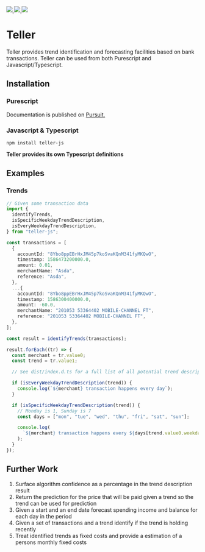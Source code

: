 <a href="https://pursuit.purescript.org/packages/purescript-teller">

<img src="https://pursuit.purescript.org/packages/purescript-teller/badge" />

</a>

<a href="https://www.npmjs.com/package/teller-js">

<img src="https://badge.fury.io/js/teller-js.svg" />

</a>

<a href="https://github.com/ammanvedi/teller/actions">

<img src="https://github.com/ammanvedi/teller/workflows/Test%20Library/badge.svg" />

</a>

# Teller

Teller provides trend identification and forecasting facilities based on bank transactions. Teller can be used from both Purescript and Javascript/Typescript.

## Installation

### Purescript

Documentation is published on [Pursuit.](https://pursuit.purescript.org/packages/purescript-teller)

### Javascript & Typescript

`npm install teller-js`

**Teller provides its own Typescript definitions**

## Examples

### Trends

```typescript
// Given some transaction data
import {
  identifyTrends,
  isSpecificWeekdayTrendDescription,
  isEveryWeekdayTrendDescription,
} from "teller-js";

const transactions = [
  {
    accountId: "8Ybo8ppEBrHxJM45p7koSvaKQnM341fyMKQwO",
    timestamp: 1586473200000.0,
    amount: 0.01,
    merchantName: "Asda",
    reference: "Asda",
  },
  ...{
    accountId: "8Ybo8ppEBrHxJM45p7koSvaKQnM341fyMKQwO",
    timestamp: 1586300400000.0,
    amount: -60.0,
    merchantName: "201053 53364402 MOBILE-CHANNEL FT",
    reference: "201053 53364402 MOBILE-CHANNEL FT",
  },
];

const result = identifyTrends(transactions);

result.forEach((tr) => {
  const merchant = tr.value0;
  const trend = tr.value1;

  // See dist/index.d.ts for a full list of all potential trend description types

  if (isEveryWeekdayTrendDescription(trend)) {
    console.log(`${merchant} transaction happens every day`);
  }

  if (isSpecificWeekdayTrendDescription(trend)) {
    // Monday is 1, Sunday is 7
    const days = ["mon", "tue", "wed", "thu", "fri", "sat", "sun"];

    console.log(
      `${merchant} transaction happens every ${days[trend.value0.weekday - 1]}`
    );
  }
});
```

## Further Work

1. Surface algorithm confidence as a percentage in the trend description result
2. Return the prediction for the price that will be paid given a trend so the trend can be used for prediction
3. Given a start and an end date forecast spending income and balance for each day in the period
4. Given a set of transactions and a trend identify if the trend is holding recently
5. Treat identified trends as fixed costs and provide a estimation of a persons monthly fixed costs

